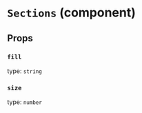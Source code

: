 `Sections` (component)
======================



Props
-----

### `fill`

type: `string`


### `size`

type: `number`

